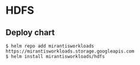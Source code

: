 # HDFS

## Deploy chart
```console
$ helm repo add mirantisworkloads https://mirantisworkloads.storage.googleapis.com
$ helm install mirantisworkloads/hdfs
```
